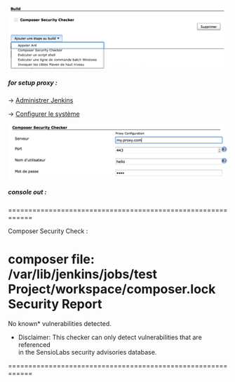 ![](docs/images/Capture_d’écran_2014-03-25_à_21.06.06.png)

##### for setup proxy :

-\> [Administrer Jenkins](http://127.0.0.1:8080/manage)

-\> [Configurer le système](http://127.0.0.1:8080/configure) 

![](docs/images/Capture_d’écran_2014-03-25_à_21.05.35.png)

##### **console out :**

============================================================

Composer Security Check :

composer file: /var/lib/jenkins/jobs/test
Project/workspace/composer.lock  
Security Report  
===============

No known\* vulnerabilities detected.

-   Disclaimer: This checker can only detect vulnerabilities that are
    referenced  
    in the SensioLabs security advisories database.

============================================================
